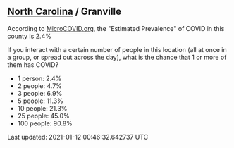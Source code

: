 
## [North Carolina](/united-states/north-carolina) / Granville

According to [MicroCOVID.org](http://microcovid.org),
the "Estimated Prevalence" of COVID in this county is 2.4%

If you interact with a certain number of people in this location
(all at once in a group, or spread out across the day), what is the chance that
1 or more of them has COVID?

- 1 person: 2.4%
- 2 people: 4.7%
- 3 people: 6.9%
- 5 people: 11.3%
- 10 people: 21.3%
- 25 people: 45.0%
- 100 people: 90.8%

Last updated: 2021-01-12 00:46:32.642737 UTC
